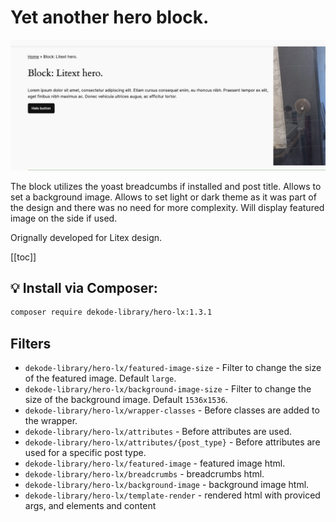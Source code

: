 # Yet another hero block.

![Screenshot](./screenshot.png)

The block utilizes the yoast breadcumbs if installed and post title.
Allows to set a background image.
Allows to set light or dark theme as it was part of the design and there was no need for more complexity.
Will display featured image on the side if used.

Orignally developed for Litex design.

[[toc]]

## 💡 Install via Composer:
```bash
composer require dekode-library/hero-lx:1.3.1
```

## Filters
- `dekode-library/hero-lx/featured-image-size` - Filter to change the size of the featured image. Default `large`.
- `dekode-library/hero-lx/background-image-size` - Filter to change the size of the background image. Default `1536x1536`.
- `dekode-library/hero-lx/wrapper-classes` - Before classes are added to the wrapper.
- `dekode-library/hero-lx/attributes` - Before attributes are used.
- `dekode-library/hero-lx/attributes/{post_type}` - Before attributes are used for a specific post type.
- `dekode-library/hero-lx/featured-image` - featured image html.
- `dekode-library/hero-lx/breadcrumbs` - breadcrumbs html.
- `dekode-library/hero-lx/background-image` - background image html.
- `dekode-library/hero-lx/template-render` - rendered html with proviced args, and elements and content